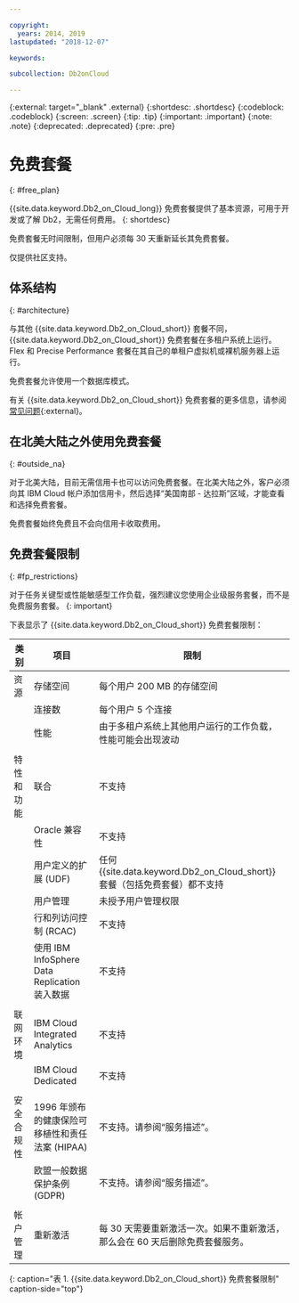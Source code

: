 ```yaml
---

copyright:
  years: 2014, 2019
lastupdated: "2018-12-07"

keywords: 

subcollection: Db2onCloud

---
```


<!-- Attribute definitions --> 
{:external: target="_blank" .external}
{:shortdesc: .shortdesc}
{:codeblock: .codeblock}
{:screen: .screen}
{:tip: .tip}
{:important: .important}
{:note: .note}
{:deprecated: .deprecated}
{:pre: .pre}

# 免费套餐
{: #free_plan}

{{site.data.keyword.Db2_on_Cloud_long}} 免费套餐提供了基本资源，可用于开发或了解 Db2，无需任何费用。
{: shortdesc}

免费套餐无时间限制，但用户必须每 30 天重新延长其免费套餐。

仅提供社区支持。 
 
## 体系结构
{: #architecture}

与其他 {{site.data.keyword.Db2_on_Cloud_short}} 套餐不同，{{site.data.keyword.Db2_on_Cloud_short}} 免费套餐在多租户系统上运行。Flex 和 Precise Performance 套餐在其自己的单租户虚拟机或裸机服务器上运行。
 
免费套餐允许使用一个数据库模式。

有关 {{site.data.keyword.Db2_on_Cloud_short}} 免费套餐的更多信息，请参阅[常见问题](https://ibm.biz/db2oc_free_plan_faq){:external}。

## 在北美大陆之外使用免费套餐
{: #outside_na}

对于北美大陆，目前无需信用卡也可以访问免费套餐。在北美大陆之外，客户必须向其 IBM Cloud 帐户添加信用卡，然后选择“美国南部 - 达拉斯”区域，才能查看和选择免费套餐。

免费套餐始终免费且不会向信用卡收取费用。

## 免费套餐限制
{: #fp_restrictions}

对于任务关键型或性能敏感型工作负载，强烈建议您使用企业级服务套餐，而不是免费服务套餐。
{: important}

下表显示了 {{site.data.keyword.Db2_on_Cloud_short}} 免费套餐限制：

| 类别 | 项目 | 限制 | 
|----------|------|-------------|
| 资源 | 存储空间 | 每个用户 200 MB 的存储空间 |
|  | 连接数 | 每个用户 5 个连接 |
|  | 性能 | 由于多租户系统上其他用户运行的工作负载，性能可能会出现波动 |
|  |  |
| 特性和功能 | 联合 | 不支持 |
|  | Oracle 兼容性 | 不支持 |
|  | 用户定义的扩展 (UDF) | 任何 {{site.data.keyword.Db2_on_Cloud_short}} 套餐（包括免费套餐）都不支持 |
|  | 用户管理 | 未授予用户管理权限 |
|  | 行和列访问控制 (RCAC) | 不支持 |
|  | 使用 IBM InfoSphere Data Replication 装入数据 | 不支持 |
|  |  |
| 联网环境 | IBM Cloud Integrated Analytics | 不支持 |
|  | IBM Cloud Dedicated | 不支持 |
|  |  |
| 安全合规性 | 1996 年颁布的健康保险可移植性和责任法案 (HIPAA) | 不支持。请参阅“服务描述”。|
|  | 欧盟一般数据保护条例 (GDPR) | 不支持。请参阅“服务描述”。|
|  |  |
| 帐户管理 | 重新激活 | 每 30 天需要重新激活一次。如果不重新激活，那么会在 60 天后删除免费套餐服务。|
{: caption="表 1. {{site.data.keyword.Db2_on_Cloud_short}} 免费套餐限制" caption-side="top"}


